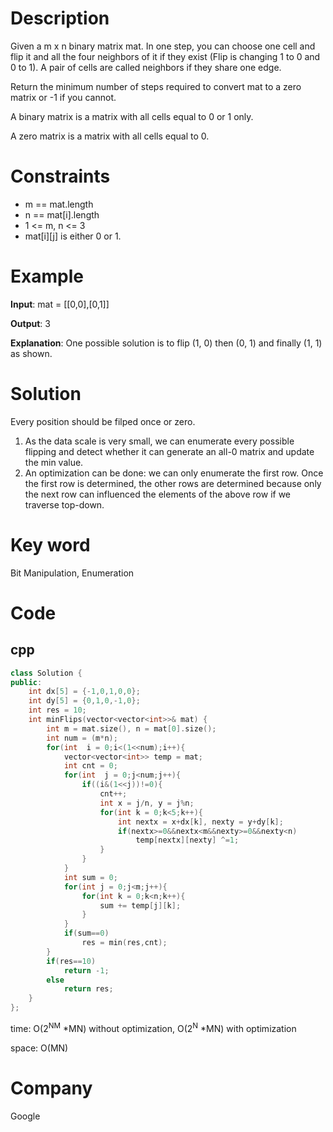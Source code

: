 # Description
Given a m x n binary matrix mat. In one step, you can choose one cell and flip it and all the four neighbors of it if they exist (Flip is changing 1 to 0 and 0 to 1). A pair of cells are called neighbors if they share one edge.

Return the minimum number of steps required to convert mat to a zero matrix or -1 if you cannot.

A binary matrix is a matrix with all cells equal to 0 or 1 only.

A zero matrix is a matrix with all cells equal to 0.

# Constraints
* m == mat.length
* n == mat[i].length
* 1 <= m, n <= 3
* mat[i][j] is either 0 or 1.

# Example
**Input**:  mat = [[0,0],[0,1]]


**Output**: 3

**Explanation**: One possible solution is to flip (1, 0) then (0, 1) and finally (1, 1) as shown.


# Solution
Every position should be filped once or zero.
1. As the data scale is very small, we can enumerate every possible flipping and detect whether it can generate an all-0 matrix and update the min value.
2. An optimization can be done: we can only enumerate the first row. Once the first row is determined, the other rows are determined because only the next row can influenced the elements of the above row if we traverse top-down.

# Key word
Bit Manipulation, Enumeration

# Code

## cpp
```cpp
class Solution {
public:
    int dx[5] = {-1,0,1,0,0};
    int dy[5] = {0,1,0,-1,0};
    int res = 10;
    int minFlips(vector<vector<int>>& mat) {
        int m = mat.size(), n = mat[0].size();
        int num = (m*n);
        for(int  i = 0;i<(1<<num);i++){
            vector<vector<int>> temp = mat;
            int cnt = 0;
            for(int  j = 0;j<num;j++){
                if((i&(1<<j))!=0){
                    cnt++;
                    int x = j/n, y = j%n;
                    for(int k = 0;k<5;k++){
                        int nextx = x+dx[k], nexty = y+dy[k];
                        if(nextx>=0&&nextx<m&&nexty>=0&&nexty<n)
                            temp[nextx][nexty] ^=1;
                    }
                }
            }
            int sum = 0;
            for(int j = 0;j<m;j++){
                for(int k = 0;k<n;k++){
                    sum += temp[j][k];
                }
            }
            if(sum==0)
                res = min(res,cnt);
        }
        if(res==10)
            return -1;
        else
            return res;
    }
};

```
time: O(2<sup>NM</sup> *MN) without optimization, O(2<sup>N</sup> *MN) with optimization


space: O(MN)

# Company
Google